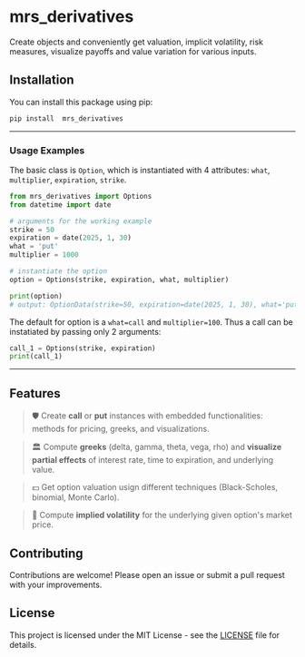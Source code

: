 # mrs_derivatives

Create objects and conveniently get valuation, implicit volatility, risk measures, visualize payoffs and value variation for various inputs.

## Installation

You can install this package using pip:

```bash
pip install  mrs_derivatives
```

---

### **Usage Examples**

The basic class is `Option`, which is instantiated with 4 attributes:  `what`, `multiplier`, `expiration`, `strike`.

```python
from mrs_derivatives import Options
from datetime import date

# arguments for the working example
strike = 50
expiration = date(2025, 1, 30)
what = 'put'
multiplier = 1000

# instantiate the option
option = Options(strike, expiration, what, multiplier)

print(option)
# output: OptionData(strike=50, expiration=date(2025, 1, 30), what='put', multiplier=1000)
```

The default for option is a `what=call` and `multiplier=100`. Thus a call can be instatiated by passing only 2 arguments:

```python
call_1 = Options(strike, expiration)
print(call_1)
```
---

## Features

> 🛡️ Create **call** or **put** instances with embedded functionalities: methods for pricing, greeks, and visualizations.

> 🏛️ Compute **greeks** (delta, gamma, theta, vega, rho) and **visualize partial effects** of interest rate, time to expiration, and underlying value.

> 💵 Get option valuation usign different techniques (Black-Scholes, binomial, Monte Carlo).

> 🎲 Compute **implied volatility** for the underlying given option's market price.

## Contributing

Contributions are welcome! Please open an issue or submit a pull request with your improvements.

## License

This project is licensed under the MIT License - see the [LICENSE](LICENSE) file for details.
